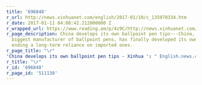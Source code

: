 ```yaml
---
title: '696848'
r_url: http://news.xinhuanet.com/english/2017-01/10/c_135970334.htm
r_date: 2017-01-11 04:08:42.212000000 Z
r_wrapped_url: https://www.reading.am/p/4z9C/http://news.xinhuanet.com/english/2017-01/10/c_135970334.htm
r_page_description: China develops its own ballpoint pen tips---China, the world's
  biggest manufacturer of ballpoint pens, has finally developed its own pen tips,
  ending a long-term reliance on imported ones.
r_page_title: "\r"
'China develops its own ballpoint pen tips - Xinhua ': " English.news.cn\r"
r_title: "\r"
r_id: '696848'
r_page_id: '511130'
---
```



